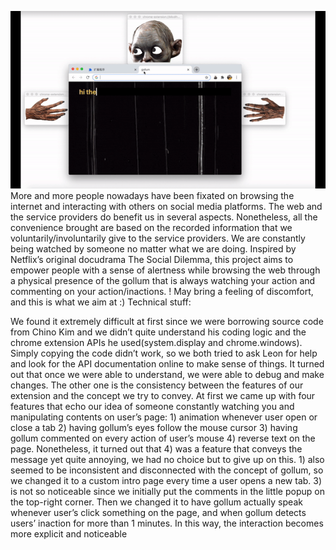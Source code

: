 ![demo](project-b-gif.gif)
More and more people nowadays have been fixated on browsing the internet and interacting with others on social media platforms. The web and the service providers do benefit us in several aspects. Nonetheless, all the convenience brought are based on the recorded information that we voluntarily/involuntarily give to the service providers. We are constantly being watched by someone no matter what we are doing. Inspired by Netflix’s original docudrama The Social Dilemma, this project aims to empower people with a sense of alertness while browsing the web through a physical presence of the gollum that is always watching your action and commenting on your action/inactions.
! May bring a feeling of discomfort, and this is what we aim at :)
Technical stuff:




We found it extremely difficult at first since we were borrowing source code from Chino Kim and we didn’t quite understand his coding logic and the chrome extension APIs he used(system.display and chrome.windows). Simply copying the code didn’t work, so we both tried to ask Leon for help and look for the API documentation online to make sense of things. It turned out that once we were able to understand, we were able to debug and make changes.
The other one is the consistency between the features of our extension and the concept we try to convey. At first we came up with four features that echo our idea of someone constantly watching you and manipulating contents on user’s page: 1) animation whenever user open or close a tab 2) having gollum’s eyes follow the mouse cursor 3) having gollum commented on every action of user’s mouse 4) reverse text on the page. Nonetheless, it turned out that 4) was a feature that conveys the message yet quite annoying, we had no choice but to give up on this. 1) also seemed to be inconsistent and disconnected with the concept of gollum, so we changed it to a custom intro page every time a user opens a new tab. 3) is not so noticeable since we initially put the comments in the little popup on the top-right corner.  Then we changed it to have gollum actually speak whenever user’s click something on the page, and when gollum detects users’ inaction for more than 1 minutes. In this way, the interaction becomes more explicit and noticeable
